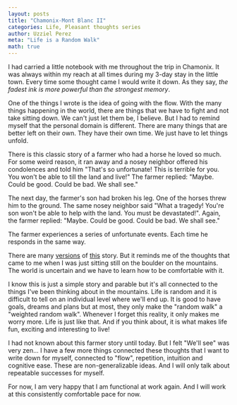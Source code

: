 ```yaml
---
layout: posts
title: "Chamonix-Mont Blanc II"
categories: Life, Pleasant thoughts series
author: Uzziel Perez
meta: "Life is a Random Walk"
math: true
---
```


I had carried a little notebook with me throughout the trip in Chamonix. It was always within my reach at all times during my 3-day stay in the little town. Every time some thought came I would write it down. As they say, *the fadest ink is more powerful than the strongest memory*.

One of the things I wrote is the idea of going with the flow. With the many things happening in the world, there are things that we have to fight and not take sitting down. We can't just let them be, I believe. But I had to remind myself that the personal domain is different. There are many things that are better left on their own. They have their own time. We just have to let things unfold.

There is this classic story of a farmer who had a horse he loved so much. For some weird reason, it ran away and a nosey neighbor offered his condolences and told him "That's so unfortunate! This is terrible for you. You won't be able to till the land and live!" The farmer replied: "Maybe. Could be good. Could be bad. We shall see."

The next day, the farmer's son had broken his leg. One of the horses threw him to the ground. The same nosey neighbor said "What a tragedy! You're son won't be able to help with the land. You must be devastated!". Again, the farmer replied: "Maybe. Could be good. Could be bad. We shall see."

The farmer experiences a series of unfortunate events. Each time he responds in the same way.

There are many [versions](https://www.youtube.com/watch?v=P3P7f0Zg9wk) of [this](https://mydepressionzone.com/depression-fighter/the-story-of-the-zen-farmer/) story. But it reminds me of the thoughts that came to me when I was just sitting still on the boulder on the mountains. The world is uncertain and we have to learn how to be comfortable with it.

I know this is just a simple story and parable but it's all connected to the things I've been thinking about in the mountains. Life is random and it is difficult to tell on an individual level where we'll end up. It is good to have goals, dreams and plans but at most, they only make the "random walk" a "weighted random walk". Whenever I forget this reality, it only makes me worry more. Life is just like that. And if you think about, it is what makes life fun, exciting and interesting to live!

I had not known about this farmer story until today. But I felt "We'll see" was very zen... I have a few more things connected these thoughts that I want to write down for myself, connected to "flow", repetition, intuition and cognitive ease. These are non-generalizable ideas. And I will only talk about repeatable successes for myself.

For now, I am very happy that I am functional at work again. And I will work at this consistently comfortable pace for now.
